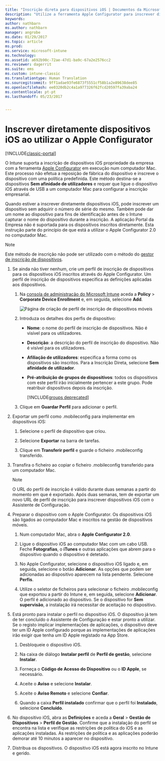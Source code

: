 ```yaml
---
title: "Inscrição direta para dispositivos iOS | Documentos da Microsoft"
description: "Utilize a ferramenta Apple Configurator para inscrever diretamente dispositivos iOS pertencentes à empresa com uma política predefinida ao ligá-los por USB a um computador Mac."
keywords: 
author: nathbarn
ms.author: nathbarn
manager: angrobe
ms.date: 01/29/2017
ms.topic: article
ms.prod: 
ms.service: microsoft-intune
ms.technology: 
ms.assetid: a692b90c-72ae-47d1-ba9c-67a2e2576cc2
ms.reviewer: dagerrit
ms.suite: ems
ms.custom: intune-classic
ms.translationtype: Human Translation
ms.sourcegitcommit: 9ff1adae93fe6873f5551cf58b1a2e89638dee85
ms.openlocfilehash: ee0320db2c4a1a977326f62fcd20597fa39aba24
ms.contentlocale: pt-pt
ms.lasthandoff: 05/23/2017


---
```


# <a name="directly-enroll-ios-devices-by-using-apple-configurator"></a>Inscrever diretamente dispositivos iOS ao utilizar o Apple Configurator

[!INCLUDE[classic-portal](../includes/classic-portal.md)]

O Intune suporta a inscrição de dispositivos iOS propriedade da empresa com a ferramenta [Apple Configurator](http://go.microsoft.com/fwlink/?LinkId=518017) em execução num computador Mac. Este processo não efetua a reposição de fábrica do dispositivo e inscreve o dispositivo com uma política predefinida. Este método destina-se a dispositivos **Sem afinidade de utilizadores** e requer que ligue o dispositivo iOS através de USB a um computador Mac para configurar a inscrição empresarial.

Quando estiver a inscrever diretamente dispositivos iOS, pode inscrever um dispositivo sem adquirir o número de série do mesmo. Também pode dar um nome ao dispositivo para fins de identificação antes de o Intune capturar o nome do dispositivo durante a inscrição. A aplicação Portal da Empresa não é suportada para os dispositivos inscritos diretamente. Esta instrução parte do princípio de que está a utilizar o Apple Configurator 2.0 no computador Mac.

>[!NOTE]
>Este método de inscrição não pode ser utilizado com o método do [gestor de inscrição de dispositivos](enroll-corporate-owned-devices-with-the-device-enrollment-manager-in-microsoft-intune.md).

1.  Se ainda não tiver nenhum, crie um perfil de inscrição de dispositivos para os dispositivos iOS inscritos através do Apple Configurator. Um perfil de inscrição de dispositivos especifica as definições aplicadas aos dispositivos.

    1.  Na [consola de administração do Microsoft Intune](https://manage.microsoft.com) aceda a **Policy** &gt; **Corporate Device Enrollment** e, em seguida, selecione **Add**.

        ![Página de criação de perfil de inscrição de dispositivos móveis](../media/pol-sa-corp-enroll.png)

    2.  Introduza os detalhes dos perfis de dispositivo:

        -   **Nome**: o nome do perfil de inscrição de dispositivos. Não é visível para os utilizadores.

        -   **Descrição**: a descrição do perfil de inscrição do dispositivo. Não é visível para os utilizadores.

        -   **Afiliação de utilizadores**: especifica a forma como os dispositivos são inscritos. Para a Inscrição Direta, selecione **Sem afinidade de utilizador**.

        -   **Pré-atribuição de grupos de dispositivos**: todos os dispositivos com este perfil irão inicialmente pertencer a este grupo. Pode reatribuir dispositivos depois da inscrição.

            [!INCLUDE[groups deprecated](../includes/group-deprecation.md)]

    3.  Clique em **Guardar Perfil** para adicionar o perfil.

5.  Exportar um perfil como .mobileconfig para implementar em dispositivos iOS:

    1.   Selecione o perfil de dispositivo que criou.

    2.   Selecione **Exportar** na barra de tarefas.

    3.   Clique em **Transferir perfil** e guarde o ficheiro .mobileconfig transferido.

6.  Transfira o ficheiro ao copiar o ficheiro .mobileconfig transferido para um computador Mac.
    > [!NOTE]
    > O URL do perfil de inscrição é válido durante duas semanas a partir do momento em que é exportado. Após duas semanas, tem de exportar um novo URL de perfil de inscrição para inscrever dispositivos iOS com o Assistente de Configuração.

7.  Preparar o dispositivo com o Apple Configurator. Os dispositivos iOS são ligados ao computador Mac e inscritos na gestão de dispositivos móveis.

    1.  Num computador Mac, abra o **Apple Configurator 2.0**.

    2.  Ligue o dispositivo iOS ao computador Mac com um cabo USB. Feche **Fotografias**, o **iTunes** e outras aplicações que abrem para o dispositivo quando o dispositivo é detetado.

    3.  No Apple Configurator, selecione o dispositivo iOS ligado e, em seguida, selecione o botão **Adicionar**. As opções que podem ser adicionadas ao dispositivo aparecem na lista pendente. Selecione **Perfis**.

    4.  Utilize o seletor de ficheiros para selecionar o ficheiro .mobileconfig que exportou a partir do Intune e, em seguida, selecione **Adicionar**. O perfil é adicionado ao dispositivo.  Se o dispositivo for **Sem supervisão**, a instalação irá necessitar de aceitação no dispositivo.

8.  Está pronto para instalar o perfil no dispositivo iOS. O dispositivo já tem de ter concluído o Assistente de Configuração e estar pronto a utilizar. Se o registo implicar implementações de aplicações, o dispositivo deve ter um ID Apple configurado porque as implementações de aplicações irão exigir que tenha um ID Apple registado na App Store.

    1.  Desbloqueie o dispositivo iOS.

    2.  Na caixa de diálogo **Instalar perfil** de **Perfil de gestão**, selecione **Instalar**.

    3.  Forneça o **Código de Acesso do Dispositivo** ou o **ID Apple**, se necessário.

    4.  Aceite o **Aviso** e selecione **Instalar**.

    5.  Aceite o **Aviso Remoto** e selecione **Confiar**.

    6.  Quando a caixa **Perfil instalado** confirmar que o perfil foi **Instalado**, selecione **Concluído**.

9.  No dispositivo iOS, abra as **Definições** e aceda a **Geral** &gt; **Gestão de Dispositivos** &gt; **Perfil de Gestão**. Confirme que a instalação do perfil se encontra na lista e verifique as restrições de política do iOS e as aplicações instaladas. As restrições de política e as aplicações poderão demorar até 10 minutos a aparecer no dispositivo.

10.  Distribua os dispositivos. O dispositivo iOS está agora inscrito no Intune e gerido.

